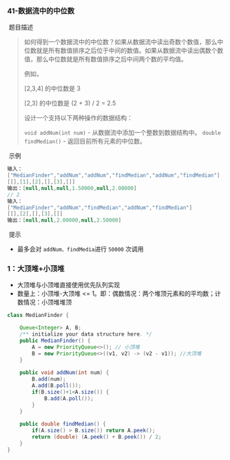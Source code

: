 ### 41-数据流中的中位数

​	题目描述

> 如何得到一个数据流中的中位数？如果从数据流中读出奇数个数值，那么中位数就是所有数值排序之后位于中间的数值。如果从数据流中读出偶数个数值，那么中位数就是所有数值排序之后中间两个数的平均值。
>
> 例如，
>
> [2,3,4] 的中位数是 3
>
> [2,3] 的中位数是 (2 + 3) / 2 = 2.5
>
> 设计一个支持以下两种操作的数据结构：
>
> `void addNum(int num)` - 从数据流中添加一个整数到数据结构中。
> `double findMedian()` - 返回目前所有元素的中位数。

​	示例

```java
输入：
["MedianFinder","addNum","addNum","findMedian","addNum","findMedian"]
[[],[1],[2],[],[3],[]]
输出：[null,null,null,1.50000,null,2.00000]
// 2
输入：
["MedianFinder","addNum","findMedian","addNum","findMedian"]
[[],[2],[],[3],[]]
输出：[null,null,2.00000,null,2.50000]
```

​	提示

- 最多会对 `addNum、findMedia`进行 `50000` 次调用

### 1：大顶堆+小顶堆

- 大顶堆与小顶堆直接使用优先队列实现
- 数量上：小顶堆-大顶堆 <= 1。即：偶数情况：两个堆顶元素和的平均数；计数情况：小顶堆堆顶

```java
class MedianFinder {

    Queue<Integer> A, B;
    /** initialize your data structure here. */
    public MedianFinder() {
        A = new PriorityQueue<>(); // 小顶堆
        B = new PriorityQueue<>((v1, v2) -> (v2 - v1)); //大顶堆
    }
    
    public void addNum(int num) {
        B.add(num);
        A.add(B.poll());
        if(B.size()+1<A.size()) {
            B.add(A.poll());
        }
    }
    
    public double findMedian() {
        if(A.size() > B.size()) return A.peek();
        return (double) (A.peek() + B.peek()) / 2;
    }
}
```

